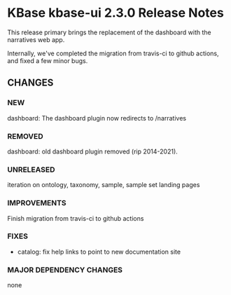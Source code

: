 # KBase kbase-ui 2.3.0 Release Notes

This release primary brings the replacement of the dashboard with the narratives web app.

Internally, we've completed the migration from travis-ci to github actions, and fixed a few minor bugs.

## CHANGES

### NEW

dashboard: The dashboard plugin now redirects to /narratives

### REMOVED

dashboard: old dashboard plugin removed (rip 2014-2021).

### UNRELEASED

iteration on ontology, taxonomy, sample, sample set landing pages

### IMPROVEMENTS

Finish migration from travis-ci to github actions

### FIXES

- catalog: fix help links to point to new documentation site

### MAJOR DEPENDENCY CHANGES

none

